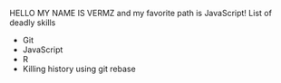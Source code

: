 HELLO MY NAME IS VERMZ and my favorite path is JavaScript! List of deadly 
skills
* Git
* JavaScript
* R
* Killing history using git rebase

